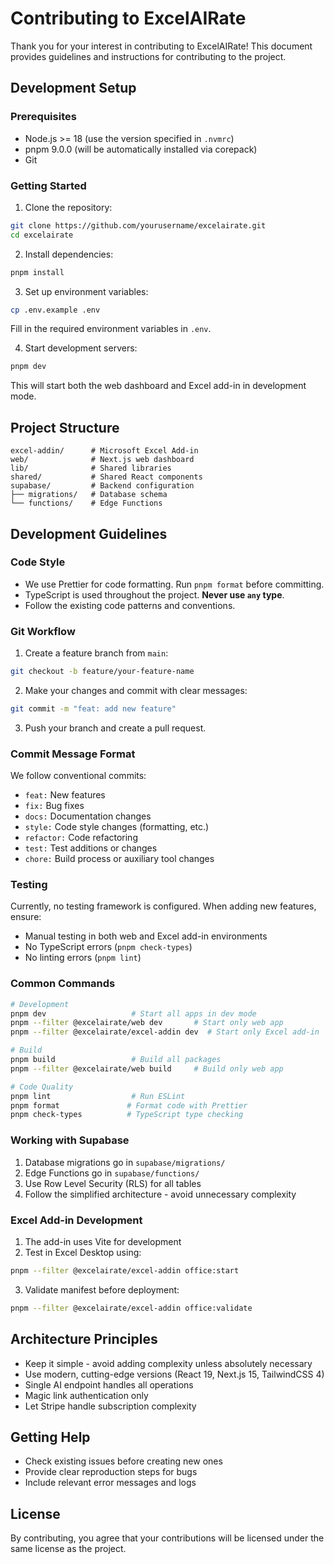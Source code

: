 # Contributing to ExcelAIRate

Thank you for your interest in contributing to ExcelAIRate! This document provides guidelines and instructions for contributing to the project.

## Development Setup

### Prerequisites

- Node.js >= 18 (use the version specified in `.nvmrc`)
- pnpm 9.0.0 (will be automatically installed via corepack)
- Git

### Getting Started

1. Clone the repository:
```bash
git clone https://github.com/yourusername/excelairate.git
cd excelairate
```

2. Install dependencies:
```bash
pnpm install
```

3. Set up environment variables:
```bash
cp .env.example .env
```
Fill in the required environment variables in `.env`.

4. Start development servers:
```bash
pnpm dev
```

This will start both the web dashboard and Excel add-in in development mode.

## Project Structure

```
excel-addin/      # Microsoft Excel Add-in
web/              # Next.js web dashboard  
lib/              # Shared libraries
shared/           # Shared React components
supabase/         # Backend configuration
├── migrations/   # Database schema
└── functions/    # Edge Functions
```

## Development Guidelines

### Code Style

- We use Prettier for code formatting. Run `pnpm format` before committing.
- TypeScript is used throughout the project. **Never use `any` type**.
- Follow the existing code patterns and conventions.

### Git Workflow

1. Create a feature branch from `main`:
```bash
git checkout -b feature/your-feature-name
```

2. Make your changes and commit with clear messages:
```bash
git commit -m "feat: add new feature"
```

3. Push your branch and create a pull request.

### Commit Message Format

We follow conventional commits:
- `feat:` New features
- `fix:` Bug fixes
- `docs:` Documentation changes
- `style:` Code style changes (formatting, etc.)
- `refactor:` Code refactoring
- `test:` Test additions or changes
- `chore:` Build process or auxiliary tool changes

### Testing

Currently, no testing framework is configured. When adding new features, ensure:
- Manual testing in both web and Excel add-in environments
- No TypeScript errors (`pnpm check-types`)
- No linting errors (`pnpm lint`)

### Common Commands

```bash
# Development
pnpm dev                   # Start all apps in dev mode
pnpm --filter @excelairate/web dev       # Start only web app
pnpm --filter @excelairate/excel-addin dev  # Start only Excel add-in

# Build
pnpm build                 # Build all packages
pnpm --filter @excelairate/web build     # Build only web app

# Code Quality
pnpm lint                  # Run ESLint
pnpm format               # Format code with Prettier
pnpm check-types          # TypeScript type checking
```

### Working with Supabase

1. Database migrations go in `supabase/migrations/`
2. Edge Functions go in `supabase/functions/`
3. Use Row Level Security (RLS) for all tables
4. Follow the simplified architecture - avoid unnecessary complexity

### Excel Add-in Development

1. The add-in uses Vite for development
2. Test in Excel Desktop using:
```bash
pnpm --filter @excelairate/excel-addin office:start
```
3. Validate manifest before deployment:
```bash
pnpm --filter @excelairate/excel-addin office:validate
```

## Architecture Principles

- Keep it simple - avoid adding complexity unless absolutely necessary
- Use modern, cutting-edge versions (React 19, Next.js 15, TailwindCSS 4)
- Single AI endpoint handles all operations
- Magic link authentication only
- Let Stripe handle subscription complexity

## Getting Help

- Check existing issues before creating new ones
- Provide clear reproduction steps for bugs
- Include relevant error messages and logs

## License

By contributing, you agree that your contributions will be licensed under the same license as the project.